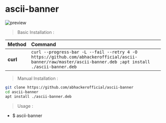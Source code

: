 # ascii-banner

![preview](https://user-images.githubusercontent.com/63346676/101730671-79792580-3ae0-11eb-9764-52c41454b451.jpg)

> Basic Installation :

| Method    | Command
|:----------|:--------------------------------------------------------------------------------------------------|
|  **curl** |`curl --progress-bar -L --fail --retry 4 -O https://github.com/abhackerofficial/ascii-banner/raw/master/ascii-banner.deb ;apt install ./ascii-banner.deb` |

> Manual Installation :
```bash
git clone https://github.com/abhackerofficial/ascii-banner
cd ascii-banner
apt install ./ascii-banner.deb
```

> Usage :
+ $ ascii-banner
